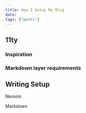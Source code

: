 ```yaml
---
title: How I Setup My Blog
date: 
tags: ["posts"]
---
```


## 11ty 

### Inspiration

### Markdown layer requirements

## Writing Setup

Neovim

Markdown

